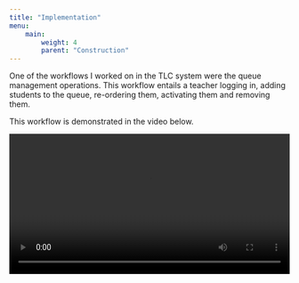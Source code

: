 ```yaml
---
title: "Implementation"
menu: 
    main:
        weight: 4
        parent: "Construction"
---
```


One of the workflows I worked on in the TLC system were the queue management operations. This workflow entails a teacher logging in, adding students to the queue, re-ordering them, activating them and removing them.

This workflow is demonstrated in the video below.

<video controls style="width:100%" src="/files/video.mp4">